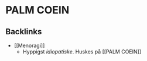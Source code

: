 # PALM COEIN
## Backlinks
* [[Menoragi]]
	* Hyppigst *idiopatiske*. Huskes på [[PALM COEIN]]

<!-- #anki/tag/med/gp #anki/deck/Medicine #anki/tag/med/Gynecology -->

<!-- {BearID:D67BB20E-549A-4A55-94B5-5FF9B3BC3582-97624-0000B09E009F1A2C} -->
